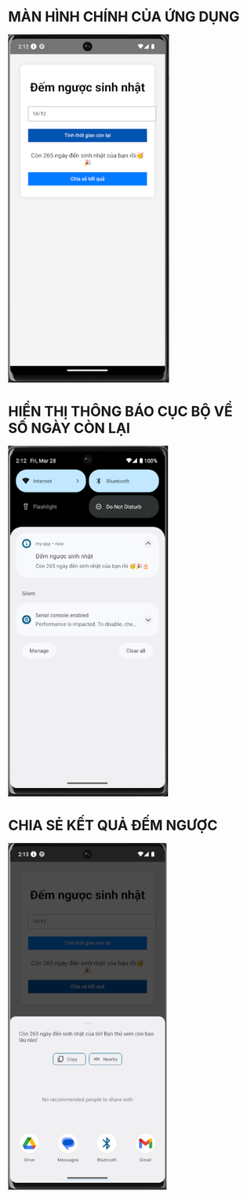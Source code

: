 # MÀN HÌNH CHÍNH CỦA ỨNG DỤNG
![alt text](image.png)
# HIỂN THỊ THÔNG BÁO CỤC BỘ VỀ SỐ NGÀY CÒN LẠI
![alt text](image-1.png)
# CHIA SẺ KẾT QUẢ ĐẾM NGƯỢC
![alt text](image-2.png)